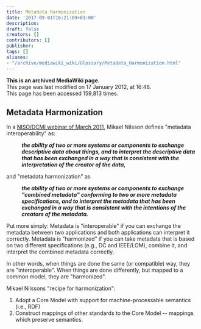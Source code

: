 ```yaml
---
title: Metadata Harmonization
date: '2017-09-01T16:21:09+01:00'
description: 
draft: false
creators: []
contributors: []
publisher: 
tags: []
aliases:
- "/archive/mediawiki_wiki/Glossary/Metadata_Harmonization.html"
---
```


 **This is an archived MediaWiki page.**  
This page was last modified on 17 January 2012, at 16:48.  
This page has been accessed 159,813 times.

## Metadata Harmonization 

In a [NISO/DCMI webinar of March 2011](http://dublincore.org/resources/training/NISO_Webinar_20110316/NISO-DCMI_Webinar_20110316.pdf), Mikael Nilsson defines "metadata interoperability" as:

<dl><dd>
<i><b>the ability of two or more systems or components to exchange descriptive data about things, and to interpret the descriptive data that has been exchanged in a way that is consistent with the interpretation of the creator of the data,</b></i>
</dd></dl>


and "metadata harmonization" as

<dl><dd>
<i><b>the ability of two or more systems or components to exchange "combined metadata" conforming to two or more metadata specifications, and to interpret the metadata that has been exchanged in a way that is consistent with the intentions of the creators of the metadata.</b></i>
</dd></dl>


Put more simply: Metadata is "interoperable" if you can exchange the metadata between two applications and both applications can interpret it correctly. Metadata is "harmonized" if you can take metadata that is based on two different specifications (e.g., DC and IEEE/LOM), combine it, and interpret the combined metadata correctly.

In other words, when things are done the same (or compatible) way, they are "interoperable". When things are done differently, but mapped to a common model, they are "harmonized".

Mikael Nilssons "recipe for harmonization":

1. Adopt a Core Model with support for machine-processable semantics (i.e., RDF)
2. Construct mappings of other standards to the Core Model -- mappings which preserve semantics.

